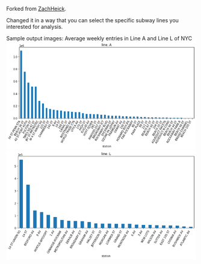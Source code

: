 Forked from [ZachHeick](https://github.com/ZachHeick/MTA_Data_Analysis).

Changed it in a way that you can select the specific subway lines you interested for analysis.

Sample output images: Average weekly entries in Line A and Line L of NYC
![line A](img/example.png)
![line L](img/example2.png)



